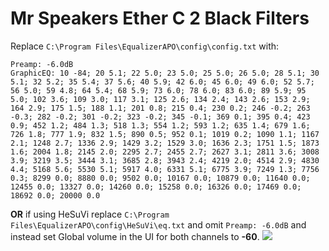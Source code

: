 # Mr Speakers Ether C 2 Black Filters
Replace `C:\Program Files\EqualizerAPO\config\config.txt` with:
```
Preamp: -6.0dB
GraphicEQ: 10 -84; 20 5.1; 22 5.0; 23 5.0; 25 5.0; 26 5.0; 28 5.1; 30 5.1; 32 5.2; 35 5.4; 37 5.6; 40 5.9; 42 6.0; 45 6.0; 49 6.0; 52 5.7; 56 5.0; 59 4.8; 64 5.4; 68 5.9; 73 6.0; 78 6.0; 83 6.0; 89 5.9; 95 5.0; 102 3.6; 109 3.0; 117 3.1; 125 2.6; 134 2.4; 143 2.6; 153 2.9; 164 2.9; 175 1.5; 188 1.1; 201 0.8; 215 0.4; 230 0.2; 246 -0.2; 263 -0.3; 282 -0.2; 301 -0.2; 323 -0.2; 345 -0.1; 369 0.1; 395 0.4; 423 0.9; 452 1.2; 484 1.3; 518 1.3; 554 1.2; 593 1.2; 635 1.4; 679 1.6; 726 1.8; 777 1.9; 832 1.5; 890 0.5; 952 0.1; 1019 0.2; 1090 1.1; 1167 2.1; 1248 2.7; 1336 2.9; 1429 3.2; 1529 3.0; 1636 2.3; 1751 1.5; 1873 1.6; 2004 1.8; 2145 2.0; 2295 2.7; 2455 2.7; 2627 3.1; 2811 3.6; 3008 3.9; 3219 3.5; 3444 3.1; 3685 2.8; 3943 2.4; 4219 2.0; 4514 2.9; 4830 4.4; 5168 5.6; 5530 5.1; 5917 4.0; 6331 5.1; 6775 3.9; 7249 1.3; 7756 0.3; 8299 0.0; 8880 0.0; 9502 0.0; 10167 0.0; 10879 0.0; 11640 0.0; 12455 0.0; 13327 0.0; 14260 0.0; 15258 0.0; 16326 0.0; 17469 0.0; 18692 0.0; 20000 0.0
```
**OR** if using HeSuVi replace `C:\Program Files\EqualizerAPO\config\HeSuVi\eq.txt` and omit `Preamp: -6.0dB` and instead set Global volume in the UI for both channels to **-60**.
![](https://raw.githubusercontent.com/jaakkopasanen/AutoEq/master/results/Sonoma%20Model%20One/innerfidelity/onear/Mr%20Speakers%20Ether%20C%202%20Black%20Filters/Mr%20Speakers%20Ether%20C%202%20Black%20Filters.png)